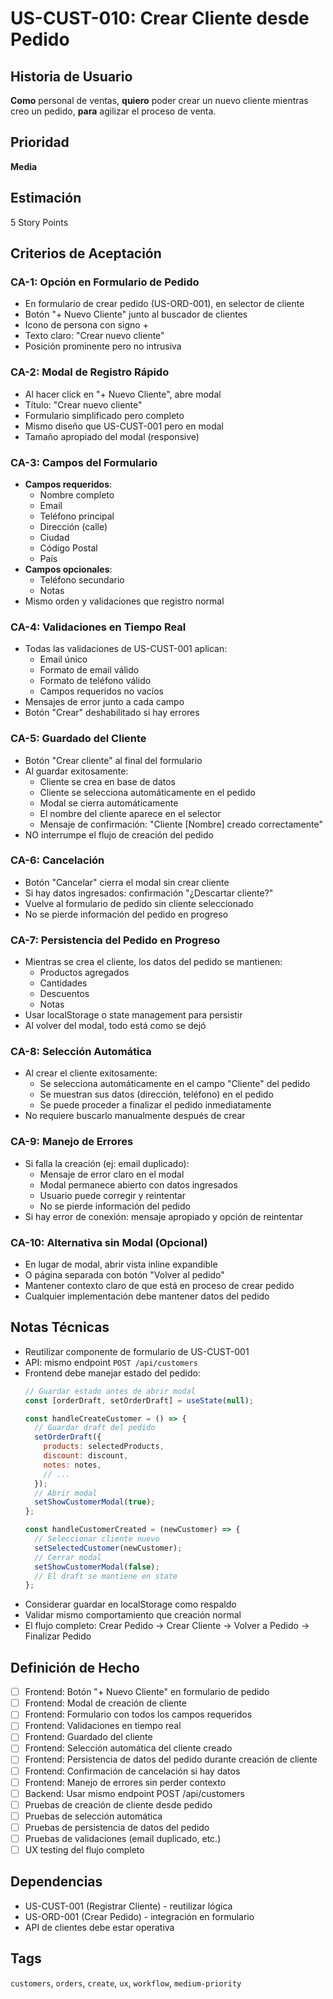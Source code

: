 # US-CUST-010: Crear Cliente desde Pedido

## Historia de Usuario
**Como** personal de ventas,
**quiero** poder crear un nuevo cliente mientras creo un pedido,
**para** agilizar el proceso de venta.

## Prioridad
**Media**

## Estimación
5 Story Points

## Criterios de Aceptación

### CA-1: Opción en Formulario de Pedido
- En formulario de crear pedido (US-ORD-001), en selector de cliente
- Botón "+ Nuevo Cliente" junto al buscador de clientes
- Icono de persona con signo +
- Texto claro: "Crear nuevo cliente"
- Posición prominente pero no intrusiva

### CA-2: Modal de Registro Rápido
- Al hacer click en "+ Nuevo Cliente", abre modal
- Título: "Crear nuevo cliente"
- Formulario simplificado pero completo
- Mismo diseño que US-CUST-001 pero en modal
- Tamaño apropiado del modal (responsive)

### CA-3: Campos del Formulario
- **Campos requeridos**:
  - Nombre completo
  - Email
  - Teléfono principal
  - Dirección (calle)
  - Ciudad
  - Código Postal
  - País
- **Campos opcionales**:
  - Teléfono secundario
  - Notas
- Mismo orden y validaciones que registro normal

### CA-4: Validaciones en Tiempo Real
- Todas las validaciones de US-CUST-001 aplican:
  - Email único
  - Formato de email válido
  - Formato de teléfono válido
  - Campos requeridos no vacíos
- Mensajes de error junto a cada campo
- Botón "Crear" deshabilitado si hay errores

### CA-5: Guardado del Cliente
- Botón "Crear cliente" al final del formulario
- Al guardar exitosamente:
  - Cliente se crea en base de datos
  - Cliente se selecciona automáticamente en el pedido
  - Modal se cierra automáticamente
  - El nombre del cliente aparece en el selector
  - Mensaje de confirmación: "Cliente [Nombre] creado correctamente"
- NO interrumpe el flujo de creación del pedido

### CA-6: Cancelación
- Botón "Cancelar" cierra el modal sin crear cliente
- Si hay datos ingresados: confirmación "¿Descartar cliente?"
- Vuelve al formulario de pedido sin cliente seleccionado
- No se pierde información del pedido en progreso

### CA-7: Persistencia del Pedido en Progreso
- Mientras se crea el cliente, los datos del pedido se mantienen:
  - Productos agregados
  - Cantidades
  - Descuentos
  - Notas
- Usar localStorage o state management para persistir
- Al volver del modal, todo está como se dejó

### CA-8: Selección Automática
- Al crear el cliente exitosamente:
  - Se selecciona automáticamente en el campo "Cliente" del pedido
  - Se muestran sus datos (dirección, teléfono) en el pedido
  - Se puede proceder a finalizar el pedido inmediatamente
- No requiere buscarlo manualmente después de crear

### CA-9: Manejo de Errores
- Si falla la creación (ej: email duplicado):
  - Mensaje de error claro en el modal
  - Modal permanece abierto con datos ingresados
  - Usuario puede corregir y reintentar
  - No se pierde información del pedido
- Si hay error de conexión: mensaje apropiado y opción de reintentar

### CA-10: Alternativa sin Modal (Opcional)
- En lugar de modal, abrir vista inline expandible
- O página separada con botón "Volver al pedido"
- Mantener contexto claro de que está en proceso de crear pedido
- Cualquier implementación debe mantener datos del pedido

## Notas Técnicas
- Reutilizar componente de formulario de US-CUST-001
- API: mismo endpoint `POST /api/customers`
- Frontend debe manejar estado del pedido:
  ```javascript
  // Guardar estado antes de abrir modal
  const [orderDraft, setOrderDraft] = useState(null);

  const handleCreateCustomer = () => {
    // Guardar draft del pedido
    setOrderDraft({
      products: selectedProducts,
      discount: discount,
      notes: notes,
      // ...
    });
    // Abrir modal
    setShowCustomerModal(true);
  };

  const handleCustomerCreated = (newCustomer) => {
    // Seleccionar cliente nuevo
    setSelectedCustomer(newCustomer);
    // Cerrar modal
    setShowCustomerModal(false);
    // El draft se mantiene en state
  };
  ```
- Considerar guardar en localStorage como respaldo
- Validar mismo comportamiento que creación normal
- El flujo completo: Crear Pedido → Crear Cliente → Volver a Pedido → Finalizar Pedido

## Definición de Hecho
- [ ] Frontend: Botón "+ Nuevo Cliente" en formulario de pedido
- [ ] Frontend: Modal de creación de cliente
- [ ] Frontend: Formulario con todos los campos requeridos
- [ ] Frontend: Validaciones en tiempo real
- [ ] Frontend: Guardado del cliente
- [ ] Frontend: Selección automática del cliente creado
- [ ] Frontend: Persistencia de datos del pedido durante creación de cliente
- [ ] Frontend: Confirmación de cancelación si hay datos
- [ ] Frontend: Manejo de errores sin perder contexto
- [ ] Backend: Usar mismo endpoint POST /api/customers
- [ ] Pruebas de creación de cliente desde pedido
- [ ] Pruebas de selección automática
- [ ] Pruebas de persistencia de datos del pedido
- [ ] Pruebas de validaciones (email duplicado, etc.)
- [ ] UX testing del flujo completo

## Dependencias
- US-CUST-001 (Registrar Cliente) - reutilizar lógica
- US-ORD-001 (Crear Pedido) - integración en formulario
- API de clientes debe estar operativa

## Tags
`customers`, `orders`, `create`, `ux`, `workflow`, `medium-priority`
